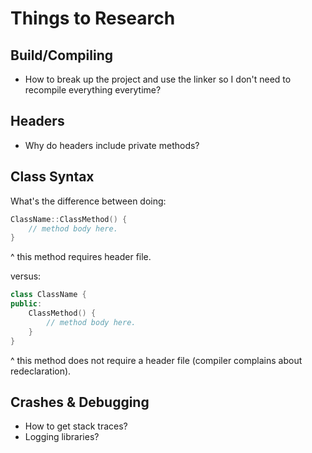 # Things to Research

## Build/Compiling

* How to break up the project and use the linker so I don't need to recompile everything everytime?

## Headers

* Why do headers include private methods?

## Class Syntax

What's the difference between doing:

```cpp
ClassName::ClassMethod() {
    // method body here.
}
```

^ this method requires header file.

versus:

```cpp
class ClassName {
public:
    ClassMethod() {
        // method body here.
    }
}
```

^ this method does not require a header file (compiler complains about redeclaration).

## Crashes & Debugging

* How to get stack traces?
* Logging libraries?
